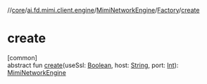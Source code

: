 //[core](../../../../index.md)/[ai.fd.mimi.client.engine](../../index.md)/[MimiNetworkEngine](../index.md)/[Factory](index.md)/[create](create.md)

# create

[common]\
abstract fun [create](create.md)(useSsl: [Boolean](https://kotlinlang.org/api/core/kotlin-stdlib/kotlin/-boolean/index.html), host: [String](https://kotlinlang.org/api/core/kotlin-stdlib/kotlin/-string/index.html), port: [Int](https://kotlinlang.org/api/core/kotlin-stdlib/kotlin/-int/index.html)): [MimiNetworkEngine](../index.md)
